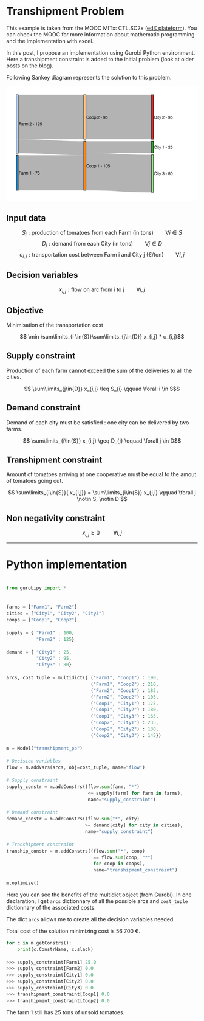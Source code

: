 <html>
<head>
<script type="text/x-mathjax-config">
  MathJax.Hub.Config({tex2jax: {inlineMath: [['$','$'], ['\\(','\\)']]}});
</script>
<script type="text/javascript" async
  src="https://cdnjs.cloudflare.com/ajax/libs/mathjax/2.7.5/latest.js?config=TeX-MML-AM_CHTML">
</script>
</head>
</html>

# Transhipment Problem

This example is taken from the MOOC MITx: CTL.SC2x ([edX plateform](https://www.edx.org/)). You can check the MOOC for more information about mathematic programming and the implementation with excel.

In this post, I propose an implementation using Gurobi Python environment.
Here a transhipment constraint is added to the initial problem (look at older posts on the blog).

Following Sankey diagram represents the solution to this problem.

<p align="center">
<img src="/img/sankey_tranship.png" alt="Sankey Diagram">
</p>

 <!--more-->

## Input data

$$S_{i} : \text{production of tomatoes from each Farm (in tons)} \qquad \forall i \in S$$
$$D_{j} : \text{demand from each City (in tons)} \qquad \forall j \in D$$
$$c_{i,j} : \text{transportation cost between Farm i and City j (€/ton)} \qquad \forall i,j$$

## Decision variables
$$x_{i,j} : \text{flow on arc from i to j} \qquad \forall i,j$$


## Objective
Minimisation of the transportation cost

$$ \min \sum\limits_{i \in{S}}\sum\limits_{j\in{D}} x_{i,j} * c_{i,j}$$

## Supply constraint
Production of each farm cannot exceed the sum of the deliveries to all the cities.

$$ \sum\limits_{j\in{D}} x_{i,j} \leq S_{i} \qquad \forall i \in S$$

## Demand constraint
Demand of each city must be satisfied : one city can be delivered by two farms.

$$ \sum\limits_{i\in{S}} x_{i,j} \geq D_{j}  \qquad \forall j \in D$$

## Transhipment constraint
Amount of tomatoes arriving at one cooperative must be equal to the amout of tomatoes going out. 

$$ \sum\limits_{i\in{S}}{ x_{i,j}} = \sum\limits_{i\in{S}} x_{j,i} \qquad \forall j \notin S, \notin D $$

## Non negativity constraint

$$ x_{i,j} \geq 0 \qquad \ \forall i,j $$

----

# Python implementation

```python

from gurobipy import *


farms = ["Farm1", "Farm2"]
cities = ["City1", "City2", "City3"]
coops = ["Coop1", "Coop2"]

supply = { "Farm1" : 100,
           "Farm2" : 125}

demand = { "City1" : 25,
           "City2" : 95,
           "City3" : 80}

arcs, cost_tuple = multidict({ ("Farm1", "Coop1") : 190,
                               ("Farm1", "Coop2") : 210,
                               ("Farm2", "Coop1") : 185,
                               ("Farm2", "Coop2") : 105,
                               ("Coop1", "City1") : 175,
                               ("Coop1", "City2") : 180,
                               ("Coop1", "City3") : 165,
                               ("Coop2", "City1") : 235,
                               ("Coop2", "City2") : 130,
                               ("Coop2", "City3") : 145})

m = Model("transhipment_pb")

# Decision variables
flow = m.addVars(arcs, obj=cost_tuple, name="flow")

# Supply constraint
supply_constr = m.addConstrs((flow.sum(farm, "*")
                              <= supply[farm] for farm in farms), 
                              name="supply_constraint")

# Demand constraint
demand_constr = m.addConstrs((flow.sum("*", city)
                             >= demand[city] for city in cities),
                             name="supply_constraint")

# Transhipment constraint
tranship_constr = m.addConstrs((flow.sum("*", coop) 
                                == flow.sum(coop, "*") 
                                for coop in coops),
                                name="transhipment_constraint")

m.optimize()

```

Here you can see the benefits of the multidict object (from Gurobi). In one declaration, I get ```arcs``` dictionnary of all the possible arcs and ```cost_tuple``` dictionnary of the associated costs.

The dict ```arcs``` allows me to create all the decision variables needed.

Total cost of the solution minimizing cost is 56 700 €.

```python
for c in m.getConstrs():
    print(c.ConstrName, c.slack)

>>> supply_constraint[Farm1] 25.0
>>> supply_constraint[Farm2] 0.0
>>> supply_constraint[City1] 0.0
>>> supply_constraint[City2] 0.0
>>> supply_constraint[City3] 0.0
>>> transhipment_constraint[Coop1] 0.0
>>> transhipment_constraint[Coop2] 0.0
```


The farm 1 still has 25 tons of unsold tomatoes.





